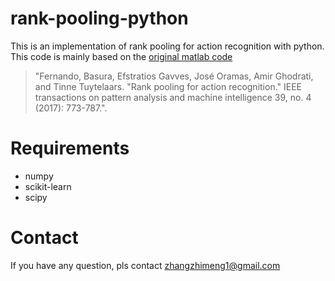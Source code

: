 # rank-pooling-python
This is an implementation of rank pooling for action recognition with python. This code is mainly based on the [original matlab code](https://bitbucket.org/bfernando/videodarwin)

> "Fernando, Basura, Efstratios Gavves, José Oramas, Amir Ghodrati, and Tinne Tuytelaars. "Rank pooling for action recognition." IEEE transactions on pattern analysis and machine intelligence 39, no. 4 (2017): 773-787.".


# Requirements
* numpy
* scikit-learn
* scipy

# Contact
If you have any question, pls contact zhangzhimeng1@gmail.com
